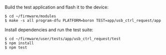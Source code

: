 Build the test application and flash it to the device:
```
$ cd ~/firmware/modules
$ make -s all program-dfu PLATFORM=boron TEST=app/usb_ctrl_request/app
```

Install dependencies and run the test suite:
```
$ cd ~/firmware/user/tests/app/usb_ctrl_request/test
$ npm install
$ npm test
```
